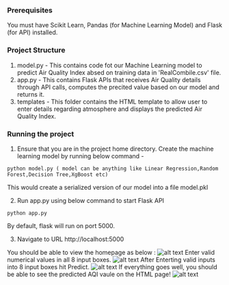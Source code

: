 
### Prerequisites
You must have Scikit Learn, Pandas (for Machine Learning Model) and Flask (for API) installed.

### Project Structure

1. model.py - This contains code fot our Machine Learning model to predict Air Quality Index absed on training data in 'RealCombile.csv' file.
2. app.py - This contains Flask APIs that receives Air Quality details through API calls, computes the precited value based on our model and returns it.
3. templates - This folder contains the HTML template to allow user to enter details regarding atmosphere and displays the predicted Air Quality Index.

### Running the project
1. Ensure that you are in the project home directory. Create the machine learning model by running below command -
```
python model.py ( model can be anything like Linear Regression,Random Forest,Decision Tree,XgBoost etc)
```
This would create a serialized version of our model into a file model.pkl

2. Run app.py using below command to start Flask API
```
python app.py
```
By default, flask will run on port 5000.

3. Navigate to URL http://localhost:5000

You should be able to view the homepage as below :
![alt text](Screenshots/Homepage.png)
Enter valid numerical values in all 8 input boxes.
![alt text](Screenshots/Enter_Details.png)
After Enterting valid inputs into 8 input boxes hit Predict.
![alt text](Screenshots/Entered.png)
If everything goes well, you should  be able to see the predicted AQI vaule on the HTML page!
![alt text](Screenshots/Result.png)


